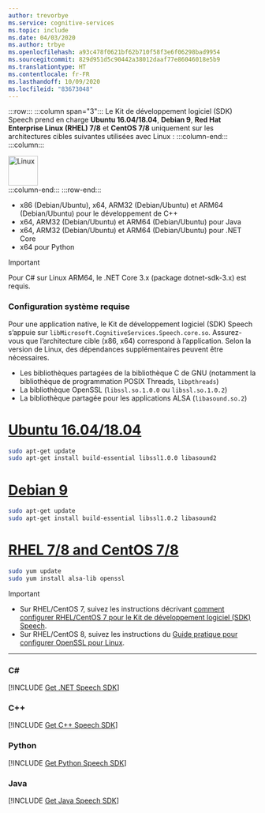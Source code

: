 ```yaml
---
author: trevorbye
ms.service: cognitive-services
ms.topic: include
ms.date: 04/03/2020
ms.author: trbye
ms.openlocfilehash: a93c478f0621bf62b710f58f3e6f06298bad9954
ms.sourcegitcommit: 829d951d5c90442a38012daaf77e86046018e5b9
ms.translationtype: HT
ms.contentlocale: fr-FR
ms.lasthandoff: 10/09/2020
ms.locfileid: "83673048"
---
```

:::row:::
    :::column span="3":::
        Le Kit de développement logiciel (SDK) Speech prend en charge **Ubuntu 16.04/18.04**, **Debian 9**, **Red Hat Enterprise Linux (RHEL) 7/8** et **CentOS 7/8** uniquement sur les architectures cibles suivantes utilisées avec Linux :
    :::column-end:::
    :::column:::
        <br>
        <div class="icon is-large">
            <img alt="Linux" src="https://docs.microsoft.com/media/logos/logo_linux-color.svg" width="60px">
        </div>
    :::column-end:::
:::row-end:::

- x86 (Debian/Ubuntu), x64, ARM32 (Debian/Ubuntu) et ARM64 (Debian/Ubuntu) pour le développement de C++
- x64, ARM32 (Debian/Ubuntu) et ARM64 (Debian/Ubuntu) pour Java
- x64, ARM32 (Debian/Ubuntu) et ARM64 (Debian/Ubuntu) pour .NET Core
- x64 pour Python

> [!IMPORTANT]
> Pour C# sur Linux ARM64, le .NET Core 3.x (package dotnet-sdk-3.x) est requis.

### <a name="system-requirements"></a>Configuration système requise

Pour une application native, le Kit de développement logiciel (SDK) Speech s’appuie sur `libMicrosoft.CognitiveServices.Speech.core.so`. Assurez-vous que l’architecture cible (x86, x64) correspond à l’application. Selon la version de Linux, des dépendances supplémentaires peuvent être nécessaires.

- Les bibliothèques partagées de la bibliothèque C de GNU (notamment la bibliothèque de programmation POSIX Threads, `libpthreads`)
- La bibliothèque OpenSSL (`libssl.so.1.0.0` ou `libssl.so.1.0.2`)
- La bibliothèque partagée pour les applications ALSA (`libasound.so.2`)

# <a name="ubuntu-16041804"></a>[Ubuntu 16.04/18.04](#tab/ubuntu)

```Bash
sudo apt-get update
sudo apt-get install build-essential libssl1.0.0 libasound2
```

# <a name="debian-9"></a>[Debian 9](#tab/debian)

```Bash
sudo apt-get update
sudo apt-get install build-essential libssl1.0.2 libasound2
```

# <a name="rhel-78-and-centos-78"></a>[RHEL 7/8 and CentOS 7/8](#tab/rhel-centos)

```Bash
sudo yum update
sudo yum install alsa-lib openssl
```

> [!IMPORTANT]
> - Sur RHEL/CentOS 7, suivez les instructions décrivant [comment configurer RHEL/CentOS 7 pour le Kit de développement logiciel (SDK) Speech](~/articles/cognitive-services/speech-service/how-to-configure-rhel-centos-7.md).
> - Sur RHEL/CentOS 8, suivez les instructions du [Guide pratique pour configurer OpenSSL pour Linux](~/articles/cognitive-services/speech-service/how-to-configure-openssl-linux.md).

---

### <a name="c"></a>C#

[!INCLUDE [Get .NET Speech SDK](get-speech-sdk-dotnet.md)]

### <a name="c"></a>C++

[!INCLUDE [Get C++ Speech SDK](get-speech-sdk-cpp.md)]

### <a name="python"></a>Python

[!INCLUDE [Get Python Speech SDK](get-speech-sdk-python.md)]

### <a name="java"></a>Java

[!INCLUDE [Get Java Speech SDK](get-speech-sdk-java.md)]
